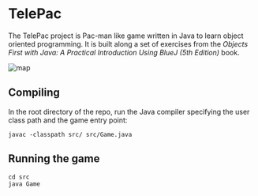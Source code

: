 # TelePac
The TelePac project is Pac-man like game written in Java to learn object oriented programming. It is built along a set of exercises from the *Objects First with Java: A Practical Introduction Using BlueJ (5th Edition)* book.

![map](http://perso.esiee.fr/~legraing/map.png)

## Compiling
In the root directory of the repo, run the Java compiler specifying the user class path and the game entry point:
```
javac -classpath src/ src/Game.java
```

## Running the game
```
cd src
java Game
```
